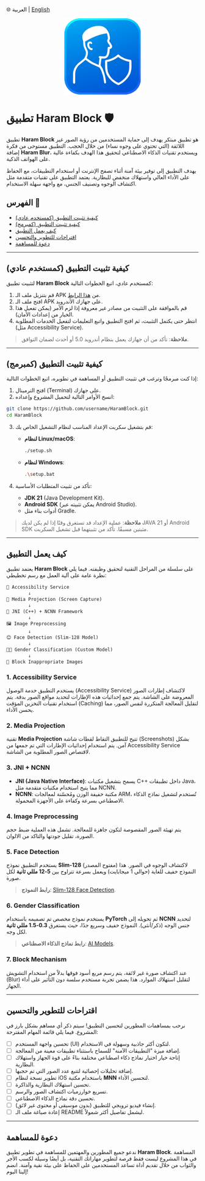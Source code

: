 🌐 العربية | [English](README_EN.md)

<div align="center">
  <img src="icon.png" alt="Haram Block Icon" width="200">
</div>

# تطبيق Haram Block 🛡️
تطبيق **Haram Block** هو تطبيق مبتكر يهدف إلى حماية المستخدمين من رؤية الصور غير اللائقة (التي تحتوي على وجوه نساء) من خلال الحجب. التطبيق مستوحى من فكرة إضافة **Haram Blur**، ويستخدم تقنيات الذكاء الاصطناعي لتحقيق هذا الهدف بكفاءة عالية على الهواتف الذكية.

يهدف التطبيق إلى توفير بيئة آمنة أثناء تصفح الإنترنت أو استخدام التطبيقات، مع الحفاظ على الأداء العالي واستهلاك منخفض للبطارية. يعتمد التطبيق على تقنيات متقدمة مثل اكتشاف الوجوه وتصنيف الجنس، مع واجهة سهلة الاستخدام.

## الفهرس 📑
- [كيفية تثبيت التطبيق (كمستخدم عادي)](#كيفية-تثبيت-التطبيق-كمستخدم-عادي)
- [كيفية تثبيت التطبيق (كمبرمج)](#كيفية-تثبيت-التطبيق-كمبرمج)
- [كيف يعمل التطبيق](#كيف-يعمل-التطبيق)
- [اقتراحات للتطوير والتحسين](#اقتراحات-للتطوير-والتحسين)
- [دعوة للمساهمة](#دعوة-للمساهمة)

---

## كيفية تثبيت التطبيق (كمستخدم عادي)
لتثبيت تطبيق **Haram Block** كمستخدم عادي، اتبع الخطوات التالية:
1. قم بتنزيل ملف الـ APK من [هذا الرابط](https://example.com/haram-block-apk).
2. افتح ملف الـ APK على جهازك الأندرويد.
3. قم بالموافقة على التثبيت من مصادر غير معروفة إذا لزم الأمر (يمكن تفعيل هذا الخيار من إعدادات الأمان).
4. انتظر حتى يكتمل التثبيت، ثم افتح التطبيق واتبع التعليمات لتفعيل الخدمات المطلوبة (مثل Accessibility Service).

> **ملاحظة**: تأكد من أن جهازك يعمل بنظام أندرويد 5.0 أو أحدث لضمان التوافق.

---

## كيفية تثبيت التطبيق (كمبرمج)
إذا كنت مبرمجًا وترغب في تثبيت التطبيق أو المساهمة في تطويره، اتبع الخطوات التالية:
1. افتح الترمينال (Terminal) على جهازك.
2. انسخ الأوامر التالية لتحميل المشروع وإعداده:

```bash
git clone https://github.com/username/HaramBlock.git
cd HaramBlock
```

3. قم بتشغيل سكربت الإعداد المناسب لنظام التشغيل الخاص بك:
   - **لنظام Linux/macOS**:
     ```bash
     ./setup.sh
     ```
   - **لنظام Windows**:
     ```bash
     .\setup.bat
     ```

4. تأكد من تثبيت المتطلبات الأساسية:
   - **JDK 21** (Java Development Kit).
   - **Android SDK** (يمكن تثبيته عبر Android Studio).
   - أدوات بناء مثل Gradle.

> **ملاحظة**: عملية الإعداد قد تستغرق وقتًا إذا لم يكن لديك JAVA 21 أو Android SDK مثبتين مسبقًا. تأكد من تثبيتهما قبل تشغيل السكربت.

---

## كيف يعمل التطبيق
يعتمد تطبيق **Haram Block** على سلسلة من المراحل التقنية لتحقيق وظيفته. فيما يلي نظرة عامة على آلية العمل مع رسم تخطيطي:

```
📱 Accessibility Service
        ↓
📸 Media Projection (Screen Capture)
        ↓
🔄 JNI (C++) + NCNN Framework
        ↓
🖼️ Image Preprocessing
        ↓
😊 Face Detection (Slim-128 Model)
        ↓
👩‍🦰 Gender Classification (Custom Model)
        ↓
🛑 Block Inappropriate Images
```

### 1. **Accessibility Service**
يستخدم التطبيق خدمة الوصول (Accessibility Service) لاكتشاف إطارات الصور المعروضة على الشاشة. يتم جمع إحداثيات هذه الإطارات لتحديد مواقع الصور بدقة. يتم استخدام تقنيات التخزين المؤقت (Caching) لتقليل المعالجة المتكررة لنفس الصور، مما يحسن الأداء.

### 2. **Media Projection**
تقنية **Media Projection** تتيح للتطبيق التقاط لقطات شاشة (Screenshots) بشكل آمن. يتم استخدام إحداثيات الإطارات التي تم جمعها من Accessibility Service لاقتصاص الصور المطلوبة من الشاشة.

### 3. **JNI + NCNN**
- **JNI (Java Native Interface)**: يسمح بتشغيل مكتبات C++ داخل تطبيقات Java، مما يتيح استخدام مكتبات متقدمة مثل NCNN.
- **NCNN**: مكتبة خفيفة الوزن ومُحسّنة لمعالجات ARM، تُستخدم لتشغيل نماذج الذكاء الاصطناعي بسرعة وكفاءة على الأجهزة المحمولة.

### 4. **Image Preprocessing**
يتم تهيئة الصور المقصوصة لتكون جاهزة للمعالجة. تشمل هذه العملية ضبط حجم الصورة، تقليل جودتها والتاكد من الالوان.

### 5. **Face Detection**
يستخدم التطبيق نموذج **Slim-128** (مفتوح المصدر) لاكتشاف الوجوه في الصور. هذا النموذج خفيف للغاية (حوالي 1 ميجابايت) ويعمل بسرعة تتراوح بين **5-12 مللي ثانية** لكل صورة.

> **رابط النموذج**: [Slim-128 Face Detection](https://github.com/Linzaer/Ultra-Light-Fast-Generic-Face-Detector-1MB).

### 6. **Gender Classification**
يستخدم نموذج مخصص تم تصميمه باستخدام **PyTorch** ثم تحويله إلى **NCNN** لتحديد جنس الوجه (ذكر/أنثى). النموذج خفيف وسريع جدًا، حيث يستغرق **0.3-1.5 مللي ثانية** لكل وجه.

> **رابط نماذج الذكاء الاصطناعي**: [AI Models](https://github.com/mostafa0658M/HaramBlock/tree/main/app/src/main/assets).

### 7. **Block Mechanism**
عند اكتشاف صورة غير لائقة، يتم رسم مربع أسود فوقها بدلاً من استخدام التشويش (Blur) لتقليل استهلاك الموارد. هذا يضمن تجربة مستخدم سلسة دون التأثير على أداء الجهاز.

---

## اقتراحات للتطوير والتحسين
نرحب بمساهمات المطورين لتحسين التطبيق! سيتم ذكر أي مساهم بشكل بارز في المشروع. فيما يلي قائمة المهام المقترحة:

- [ ] تحسين واجهة المستخدم (UI) لتكون أكثر جاذبية وسهولة في الاستخدام.
- [ ] إضافة ميزة "التطبيقات الآمنة" للسماح باستثناء تطبيقات معينة من المعالجة.
- [ ] إتاحة خيار اختيار نماذج ذكاء اصطناعي مختلفة بناءً على قوة الجهاز واستهلاك البطارية.
- [ ] إضافة تحليلات إحصائية لتتبع عدد الصور التي تم حجبها.
- [ ] تطوير نسخة لنظام iOS باستخدام مكتبة **MNN** لتحسين الأداء.
- [ ] تحسين استهلاك البطارية والذاكرة.
- [ ] تسريع خوارزميات اكتشاف الصور والرسم.
- [ ] تحسين دقة نماذج الذكاء الاصطناعي.
- [ ] إنشاء فيديو ترويجي للتطبيق (بدون موسيقى أو محتوى غير لائق).
- [ ] إعادة صياغة ملف الـ README ليشمل تفاصيل أكثر شمولاً.

---

## دعوة للمساهمة
ندعو جميع المطورين والمهتمين للمساهمة في تطوير تطبيق **Haram Block**. المساهمة في هذا المشروع ليست فقط فرصة لتطوير مهاراتك التقنية، بل أيضًا وسيلة لكسب الأجر والثواب من خلال تقديم أداة تساعد المستخدمين على الحفاظ على بيئة نقية وآمنة. انضم إلينا اليوم!
